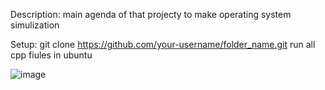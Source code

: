 Description:
main agenda of that projecty to make operating system simulization

Setup:
git clone https://github.com/your-username/folder_name.git
run all cpp fiules in ubuntu 

![image](https://github.com/runtime-error786/operating_system_simulation/assets/123109871/86a3bef8-fa66-4e95-9eea-37a1f63948f7)
